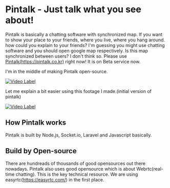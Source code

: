 # Pintalk - Just talk what you see about!
Pintalk is basically a chatting software with synchronized map. 
If you want to show your place to your friends, where you live, where you hang around. how could you explain to your friends? I'm guessing you might use chatting software and you should open google map respectively. Is this map synchronized between users? I don't think so. Please use [Pintalk(https://pintalk.co.kr)](https://pintalk.co.kr) right now! It is on Beta service now.

I'm in the middle of making Pintalk open-source.

[![Video Label](http://img.youtube.com/vi/mw9cQZVepwE/0.jpg)](https://youtu.be/mw9cQZVepwE)


Let me explain a bit easier using this footage I made.(initial version of pintalk)

[![Video Label](http://img.youtube.com/vi/N8d5Jvx9MnU/0.jpg)](https://youtu.be/N8d5Jvx9MnU) 


## How Pintalk works  
Pintalk is built by Node.js, Socket.io, Laravel and Javascript basically. 


## Build by Open-source
There are hundreads of thousands of good opensources out there nowadays. Pintalk also uses good opensource which is about Webrtc(real-time chatting). This is the key technical resource. We are using easyrtc(https://easyrtc.com/) in the first place. 



